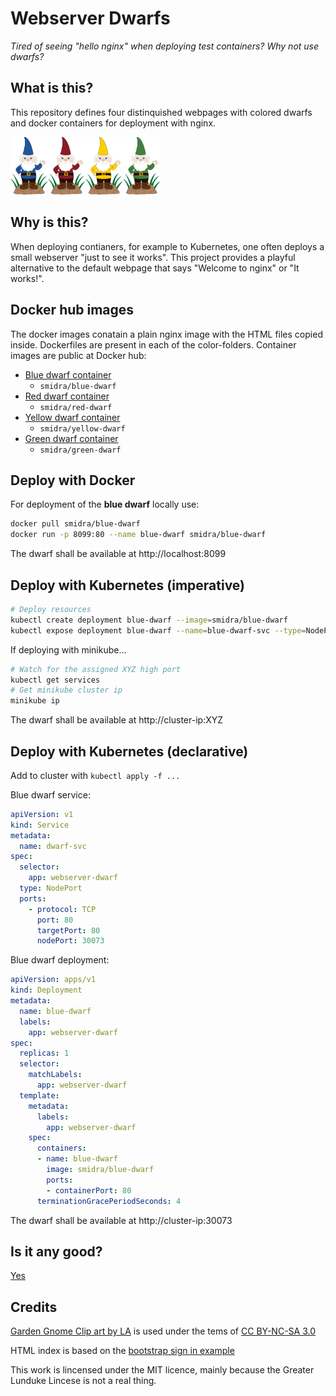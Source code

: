 Webserver Dwarfs
================
*Tired of seeing "hello nginx" when deploying test containers? Why not use dwarfs?*

What is this?
-------------
This repository defines four distinquished webpages with colored dwarfs and docker containers for deployment with nginx.

<img src="blue-dwarf/static/dwarf-blue-small.png" width="60" alt="Ori"><img src="red-dwarf/static/dwarf-red-small.png" width="60" alt="Kili"><img src="yellow-dwarf/static/dwarf-yellow-small.png" width="60" alt="Dvalin"><img src="green-dwarf/static/dwarf-green-small.png" width="60" alt="Bifur">

Why is this?
-------------
When deploying contianers, for example to Kubernetes, one often deploys a small webserver "just to see it works". This project provides a playful alternative to the default webpage that says "Welcome to nginx" or "It works!".

Docker hub images
-----------------
The docker images conatain a plain nginx image with the HTML files copied inside. Dockerfiles are present in each of the color-folders. Container images are public at Docker hub:
* [Blue dwarf container](https://hub.docker.com/r/smidra/blue-dwarf)
  * ``` smidra/blue-dwarf ```
* [Red dwarf container](https://hub.docker.com/r/smidra/red-dwarf)
  * ``` smidra/red-dwarf ```
* [Yellow dwarf container](https://hub.docker.com/r/smidra/yellow-dwarf)
  * ``` smidra/yellow-dwarf ```
* [Green dwarf container](https://hub.docker.com/r/smidra/green-dwarf)
  * ``` smidra/green-dwarf ```


Deploy with Docker
------------------
For deployment of the **blue dwarf** locally use:
``` bash
docker pull smidra/blue-dwarf
docker run -p 8099:80 --name blue-dwarf smidra/blue-dwarf
```
The dwarf shall be available at http://localhost:8099


Deploy with Kubernetes (imperative)
-----------------------------------
``` bash
# Deploy resources
kubectl create deployment blue-dwarf --image=smidra/blue-dwarf
kubectl expose deployment blue-dwarf --name=blue-dwarf-svc --type=NodePort --port=80
```
If deploying with minikube...
``` bash
# Watch for the assigned XYZ high port
kubectl get services
# Get minikube cluster ip
minikube ip
```

The dwarf shall be available at http://cluster-ip:XYZ


Deploy with Kubernetes (declarative)
------------------------------------
Add to cluster with ```kubectl apply -f ...```

Blue dwarf service:
``` yaml
apiVersion: v1
kind: Service
metadata:
  name: dwarf-svc
spec:
  selector:
    app: webserver-dwarf
  type: NodePort
  ports:
    - protocol: TCP
      port: 80
      targetPort: 80
      nodePort: 30073
```

Blue dwarf deployment:
``` yaml
apiVersion: apps/v1
kind: Deployment
metadata:
  name: blue-dwarf
  labels:
    app: webserver-dwarf
spec:
  replicas: 1
  selector:
    matchLabels:
      app: webserver-dwarf
  template:
    metadata:
      labels:
        app: webserver-dwarf
    spec:
      containers:
      - name: blue-dwarf
        image: smidra/blue-dwarf
        ports:
        - containerPort: 80
      terminationGracePeriodSeconds: 4
```

The dwarf shall be available at http://cluster-ip:30073

Is it any good?
---------------
[Yes](https://news.ycombinator.com/item?id=3067434)

Credits
-------
[Garden Gnome Clip art by LA](https://sweetclipart.com/garden-gnome-clip-art/) is used under the tems of [CC BY-NC-SA 3.0](https://creativecommons.org/licenses/by-nc-sa/3.0/)

HTML index is based on the [bootstrap sign in example](https://getbootstrap.com/docs/4.0/examples/sign-in/)

This work is lincensed under the MIT licence, mainly because the Greater Lunduke Lincese is not a real thing.
